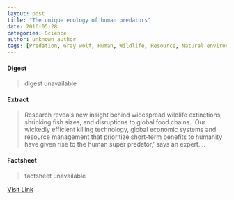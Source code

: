 ```yaml
---
layout: post
title: "The unique ecology of human predators"
date: 2016-05-28
categories: Science
author: unknown author
tags: [Predation, Gray wolf, Human, Wildlife, Resource, Natural environment]
---
```



#### Digest
>digest unavailable

#### Extract
>Research reveals new insight behind widespread wildlife extinctions, shrinking fish sizes, and disruptions to global food chains. 'Our wickedly efficient killing technology, global economic systems and resource management that prioritize short-term benefits to humanity have given rise to the human super predator,' says an expert....

#### Factsheet
>factsheet unavailable

[Visit Link](http://www.sciencedaily.com/releases/2015/08/150820144837.htm)


